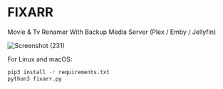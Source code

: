 # FIXARR
Movie &amp; Tv Renamer With Backup Media Server (Plex / Emby / Jellyfin)

![Screenshot (231)](https://user-images.githubusercontent.com/127573781/230511871-3b343e7d-42a3-4a4e-9f0d-c52e9cb0470f.png)







For Linux and macOS:

```bash
pip3 install -r requirements.txt
python3 fixarr.py




